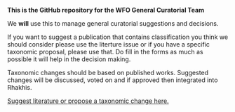 **This is the GitHub repository for the WFO General Curatorial Team**

We **will** use this to manage general curatorial suggestions and decisions. 

If you want to suggest a publication that contains classification you think we should consider please use the literture issue or if you have a specific taxonomic proposal, please use that. Do fill in the forms as much as possible it will help in the decision making. 

Taxonomic changes should be based on published works. Suggested changes will be discussed, voted on and if approved then integrated into Rhakhis.

[Suggest literature or propose a taxonomic change here.](https://github.com/worldflora/wfo-general-curatorial-team/issues/new/choose)
